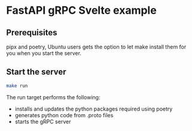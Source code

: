 # FastAPI gRPC Svelte example

## Prerequisites

pipx and poetry, Ubuntu users gets the option to let make install them for you when you start the server.

## Start the server

```sh
make run
```

The run target performs the following:

- installs and updates the python packages required using poetry
- generates python code from .proto files
- starts the gRPC server
